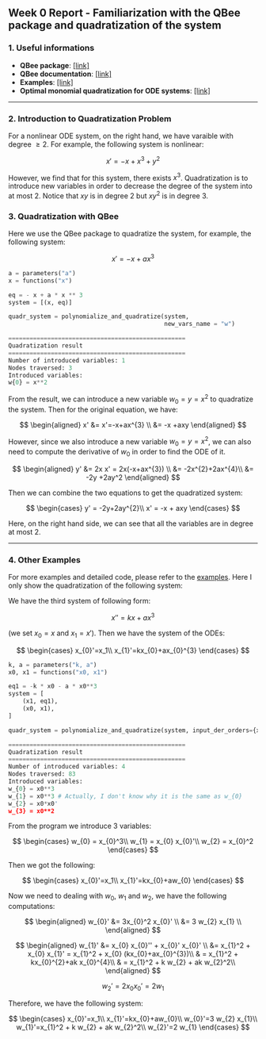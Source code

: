 ## Week 0 Report - Familiarization with the QBee package and quadratization of the system


### 1. Useful informations

- **QBee package**: [[link]](https://github.com/AndreyBychkov/QBee/)
- **QBee documentation**: [[link]](https://qbee.readthedocs.io/)
- **Examples**: [[link]](https://github.com/AndreyBychkov/QBee/tree/master/examples)
- **Optimal monomial quadratization for ODE systems**: [[link]](https://arxiv.org/abs/2103.08013)

---

### 2. Introduction to Quadratization Problem
For a nonlinear ODE system, on the right hand, we have varaible with degree $\geq 2$. For example, the following system is nonlinear:

$$
x' = -x + x^3 + y^2
$$

However, we find that for this system, there exists $x^3$. Quadratization is to introduce new variables in order to decrease the degree of the system into at most 2. Notice that $xy$ is in degree 2 but $xy^2$ is in degree 3.

### 3. Quadratization with QBee
Here we use the QBee package to quadratize the system, for example, the following system:

$$
x'=-x+ax^{3}
$$


```python
a = parameters("a")
x = functions("x")

eq = - x + a * x ** 3
system = [(x, eq)]

quadr_system = polynomialize_and_quadratize(system, 
                                            new_vars_name = "w")

==================================================
Quadratization result
==================================================
Number of introduced variables: 1
Nodes traversed: 3
Introduced variables:
w{0} = x**2                                         
```
From the result, we can introduce a new variable $w_{0}=y=x^2$ to quadratize the system. Then for the original equation, we have:

$$
\begin{aligned}
x' &= x'=-x+ax^{3} \\
&= -x +axy
\end{aligned}
$$

However, since we also introduce a new variable $w_{0}=y=x^2$, we can also need to compute the derivative of $w_{0}$ in order to find the ODE of it.

$$
\begin{aligned}
y' &= 2x x' = 2x(-x+ax^{3}) \\
&= -2x^{2}+2ax^{4}\\
&= -2y +2ay^2
\end{aligned}
$$

Then we can combine the two equations to get the quadratized system:

$$
\begin{cases}
y' = -2y+2ay^{2}\\
x' = -x + axy
\end{cases}
$$

Here, on the right hand side, we can see that all the variables are in degree at most 2.

---

### 4. Other Examples
For more examples and detailed code, please refer to the [examples](https://github.com/yubocai-poly/Reachability-Problem-of-ODE/blob/main/quadra_code/quadratization.ipynb). Here I only show the quadratization of the following system:


We have the third system of following form:

$$
x'' = kx+ax^{3}
$$

(we set $x_{0}=x$ and $x_{1}=x'$). Then we have the system of the ODEs:

$$
\begin{cases}
x_{0}'=x_1\\
x_{1}'=kx_{0}+ax_{0}^{3}
\end{cases}
$$


```python
k, a = parameters("k, a")
x0, x1 = functions("x0, x1")

eq1 = -k * x0 - a * x0**3
system = [
    (x1, eq1),
    (x0, x1),
]

quadr_system = polynomialize_and_quadratize(system, input_der_orders={x0: 2})

==================================================
Quadratization result
==================================================
Number of introduced variables: 4
Nodes traversed: 83
Introduced variables:
w_{0} = x0**3
w_{1} = x0**3 # Actually, I don't know why it is the same as w_{0}
w_{2} = x0*x0'
w_{3} = x0**2
```

From the program we introduce 3 variables:

$$
\begin{cases}
w_{0} = x_{0}^3\\
w_{1} = x_{0} x_{0}'\\
w_{2} = x_{0}^2
\end{cases}
$$

Then we got the following:

$$
\begin{cases}
x_{0}'=x_1\\
x_{1}'=kx_{0}+aw_{0}
\end{cases}
$$

Now we need to dealing with $w_{0}$, $w_{1}$ and $w_{2}$, we have the following computations:

$$
\begin{aligned}
w_{0}' &= 3x_{0}^2 x_{0}' \\
&= 3 w_{2} x_{1} \\
\end{aligned}
$$

$$
\begin{aligned}
w_{1}' &= x_{0} x_{0}'' + x_{0}' x_{0}' \\
&= x_{1}^2 + x_{0} x_{1}' = x_{1}^2 + x_{0} (kx_{0}+ax_{0}^{3})\\
& = x_{1}^2 + kx_{0}^{2}+ak x_{0}^{4}\\
& = x_{1}^2 + k w_{2} + ak w_{2}^2\\
\end{aligned}
$$

$$
w_{2}' = 2x_{0} x_{0}' = 2 w_{1}
$$

Therefore, we have the following system:

$$
\begin{cases}
x_{0}'=x_1\\
x_{1}'=kx_{0}+aw_{0}\\
w_{0}'=3 w_{2} x_{1}\\
w_{1}'=x_{1}^2 + k w_{2} + ak w_{2}^2\\
w_{2}'=2 w_{1}
\end{cases}
$$